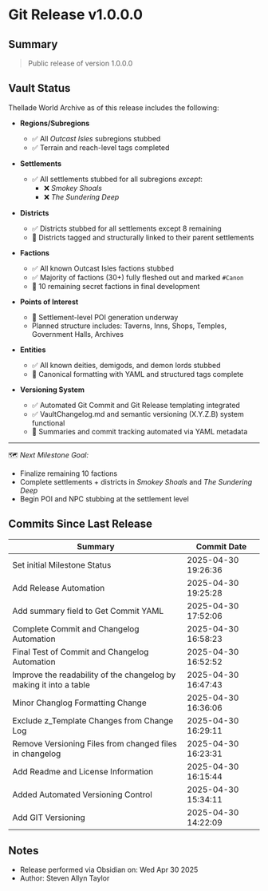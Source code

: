 # Git Release v1.0.0.0

## Summary
> Public release of version 1.0.0.0

## Vault Status

Thellade World Archive as of this release includes the following:

- **Regions/Subregions**
  - ✅ All *Outcast Isles* subregions stubbed
  - ✅ Terrain and reach-level tags completed

- **Settlements**
  - ✅ All settlements stubbed for all subregions *except*:
    - ❌ *Smokey Shoals*
    - ❌ *The Sundering Deep*

- **Districts**
  - ✅ Districts stubbed for all settlements except 8 remaining
  - 📌 Districts tagged and structurally linked to their parent settlements

- **Factions**
  - ✅ All known Outcast Isles factions stubbed
  - ✅ Majority of factions (30+) fully fleshed out and marked `#Canon`
  - 🔄 10 remaining secret factions in final development

- **Points of Interest**
  - 🔄 Settlement-level POI generation underway
  - Planned structure includes: Taverns, Inns, Shops, Temples, Government Halls, Archives

- **Entities**
  - ✅ All known deities, demigods, and demon lords stubbed
  - 📌 Canonical formatting with YAML and structured tags complete

- **Versioning System**
  - ✅ Automated Git Commit and Git Release templating integrated
  - ✅ VaultChangelog.md and semantic versioning (X.Y.Z.B) system functional
  - 🔧 Summaries and commit tracking automated via YAML metadata

---
🗺️ *Next Milestone Goal:*
- Finalize remaining 10 factions
- Complete settlements + districts in *Smokey Shoals* and *The Sundering Deep*
- Begin POI and NPC stubbing at the settlement level

## Commits Since Last Release
| Summary | Commit Date |
| --- | --- |
| Set initial Milestone Status | 2025-04-30 19:26:36 |
| Add Release Automation | 2025-04-30 19:25:28 |
| Add summary field to Get Commit YAML | 2025-04-30 17:52:06 |
| Complete Commit and Changelog Automation | 2025-04-30 16:58:23 |
| Final Test of Commit and Changelog Automation | 2025-04-30 16:52:52 |
| Improve the readability of the changelog by making it into a table | 2025-04-30 16:47:43 |
| Minor Changlog Formatting Change | 2025-04-30 16:36:06 |
| Exclude z_Template Changes from Change Log | 2025-04-30 16:29:11 |
| Remove Versioning Files from changed files in changelog | 2025-04-30 16:23:31 |
| Add Readme and License Information | 2025-04-30 16:15:44 |
| Added Automated Versioning Control | 2025-04-30 15:34:11 |
| Add GIT Versioning | 2025-04-30 14:22:09 |

## Notes
- Release performed via Obsidian on: Wed Apr 30 2025
- Author: Steven Allyn Taylor

